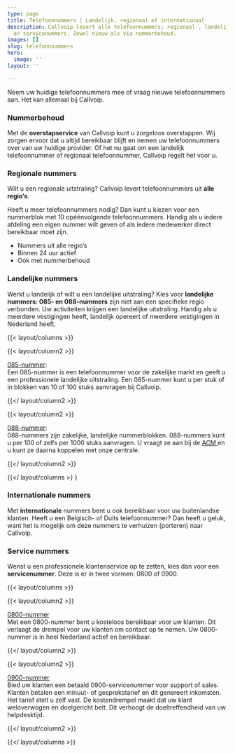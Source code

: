 ```yaml
---
type: page
title: Telefoonnummers | Landelijk, regionaal of internationaal
description: Callvoip levert alle telefoonnummers; regionaal-, landelijk-, internationaal-
  en servicenummers. Zowel nieuw als via nummerbehoud.
images: []
slug: telefoonnummers
hero:
  image: ''
layout: ''

---
```

Neem uw huidige telefoonnummers mee of vraag nieuwe telefoonnummers aan. Het kan allemaal bij Callvoip.

### Nummerbehoud

Met de **overstapservice** van Callvoip kunt u zorgeloos overstappen. Wij zorgen ervoor dat u altijd bereikbaar blijft en nemen uw telefoonnummers over van uw huidige provider. Of het nu gaat om een landelijk telefoonnummer of regionaal telefoonnummer, Callvoip regelt het voor u. <br>

### Regionale nummers

Wilt u een regionale uitstraling? Callvoip levert telefoonnummers uit **alle regio’s**.

Heeft u meer telefoonnummers nodig? Dan kunt u kiezen voor een nummerblok met 10 opéénvolgende telefoonnummers. Handig als u iedere afdeling een eigen nummer wilt geven of als iedere medewerker direct bereikbaar moet zijn.

* Nummers uit alle regio’s
* Binnen 24 uur actief
* Ook met nummerbehoud <br>

### Landelijke nummers

Werkt u landelijk of wilt u een landelijke uitstraling? Kies voor **landelijke nummers: 085- en 088-nummers** zijn niet aan een specifieke regio verbonden. Uw activiteiten krijgen een landelijke uitstraling. Handig als u meerdere vestigingen heeft, landelijk opereert of meerdere vestigingen in Nederland heeft.

{{< layout/columns >}}

{{< layout/column2 >}}

<u>085-nummer</u>:  
Een 085-nummer is een telefoonnummer voor de zakelijke markt en geeft u een professionele landelijke uitstraling. Een 085-nummer kunt u per stuk of in blokken van 10 of 100 stuks aanvragen bij Callvoip.

{{</ layout/column2 >}}

{{< layout/column2 >}}

<u>088-nummer</u>:  
088-nummers zijn zakelijke, landelijke nummerblokken. 088-nummers kunt u per 100 of zelfs per 1000 stuks aanvragen. U vraagt ze aan bij de [ACM ](https://www.acm.nl/nl/onderwerpen/telecommunicatie/telefoonnummers/aanvragen-nummers/formulieren/2-088-bedrijfsnummers/)en u kunt ze daarna koppelen met onze centrale.

{{</ layout/column2 >}}

{{</ layout/columns >} } <br>

### Internationale nummers

Met **internationale** nummers bent u ook bereikbaar voor uw buitenlandse klanten. Heeft u een Belgisch- of Duits telefoonnummer? Dan heeft u geluk, want het is mogelijk om deze nummers te verhuizen (porteren) naar Callvoip. <br>

### Service nummers

Wenst u een professionele klantenservice op te zetten, kies dan voor een **servicenummer**. Deze is er in twee vormen: 0800 of 0900.

{{< layout/columns >}}

{{< layout/column2 >}}

<u>0800-nummer</u>  
Met een 0800-nummer bent u kosteloos bereikbaar voor uw klanten. Dit verlaagt de drempel voor uw klanten om contact op te nemen. Uw 0800-nummer is in heel Nederland actief en bereikbaar.

{{</ layout/column2 >}}

{{< layout/column2 >}}

<u>0900-nummer</u>  
Bied uw klanten een betaald 0900-servicenummer voor support of sales. Klanten betalen een minuut- of gesprekstarief en dit genereert inkomsten. Het tarief stelt u zelf vast. De kostendrempel maakt dat uw klant weloverwogen en doelgericht belt. Dit verhoogt de doeltreffendheid van uw helpdesktijd.

{{</ layout/column2 >}}

{{</ layout/columns >}}